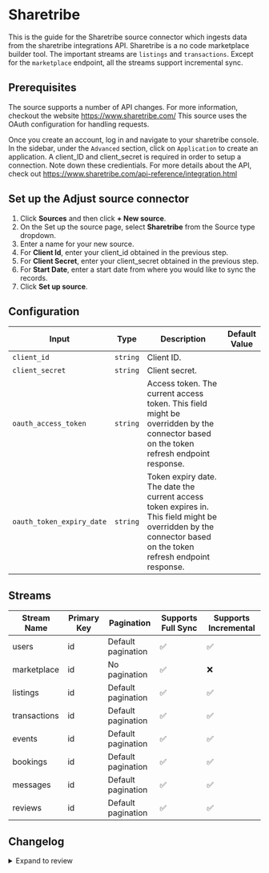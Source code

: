 # Sharetribe

This is the guide for the Sharetribe source connector which ingests data from the sharetribe integrations API.
Sharetribe is a no code marketplace builder tool. The important streams are `listings` and `transactions`.
Except for the `marketplace` endpoint, all the streams support incremental sync.

## Prerequisites

The source supports a number of API changes. For more information, checkout the website https://www.sharetribe.com/
This source uses the OAuth configuration for handling requests.

Once you create an account, log in and navigate to your sharetribe console.
In the sidebar, under the `Advanced` section, click on `Application` to create an application.
A client_ID and client_secret is required in order to setup a connection. Note down these credientials.
For more details about the API, check out https://www.sharetribe.com/api-reference/integration.html

## Set up the Adjust source connector

1. Click **Sources** and then click **+ New source**.
2. On the Set up the source page, select **Sharetribe** from the Source type dropdown.
3. Enter a name for your new source.
4. For **Client Id**, enter your client_id obtained in the previous step.
5. For **Client Secret**, enter your client_secret obtained in the previous step.
6. For **Start Date**, enter a start date from where you would like to sync the records.
7. Click **Set up source**.

## Configuration

| Input | Type | Description | Default Value |
|-------|------|-------------|---------------|
| `client_id` | `string` | Client ID.  |  |
| `client_secret` | `string` | Client secret.  |  |
| `oauth_access_token` | `string` | Access token. The current access token. This field might be overridden by the connector based on the token refresh endpoint response. |  |
| `oauth_token_expiry_date` | `string` | Token expiry date. The date the current access token expires in. This field might be overridden by the connector based on the token refresh endpoint response. |  |

## Streams
| Stream Name | Primary Key | Pagination | Supports Full Sync | Supports Incremental |
|-------------|-------------|------------|---------------------|----------------------|
| users | id | Default pagination | ✅ |   ✅ |
| marketplace | id | No pagination | ✅ |  ❌  |
| listings | id | Default pagination | ✅ |  ✅  |
| transactions | id | Default pagination | ✅ |  ✅  |
| events | id | Default pagination | ✅ |  ✅  |
| bookings | id | Default pagination | ✅ |  ✅  |
| messages | id | Default pagination | ✅ |  ✅  |
| reviews | id | Default pagination | ✅ |  ✅  |

## Changelog

<details>
  <summary>Expand to review</summary>

| Version          | Date              | Pull Request | Subject        |
|------------------|-------------------|--------------|----------------|
| 0.0.28 | 2025-09-24 | [66639](https://github.com/airbytehq/airbyte/pull/66639) | Update dependencies |
| 0.0.27 | 2025-08-24 | [65493](https://github.com/airbytehq/airbyte/pull/65493) | Update dependencies |
| 0.0.26 | 2025-08-09 | [64839](https://github.com/airbytehq/airbyte/pull/64839) | Update dependencies |
| 0.0.25 | 2025-08-02 | [64447](https://github.com/airbytehq/airbyte/pull/64447) | Update dependencies |
| 0.0.24 | 2025-06-28 | [62289](https://github.com/airbytehq/airbyte/pull/62289) | Update dependencies |
| 0.0.23 | 2025-05-24 | [60493](https://github.com/airbytehq/airbyte/pull/60493) | Update dependencies |
| 0.0.22 | 2025-05-10 | [60074](https://github.com/airbytehq/airbyte/pull/60074) | Update dependencies |
| 0.0.21 | 2025-05-04 | [59601](https://github.com/airbytehq/airbyte/pull/59601) | Update dependencies |
| 0.0.20 | 2025-04-27 | [58408](https://github.com/airbytehq/airbyte/pull/58408) | Update dependencies |
| 0.0.19 | 2025-04-12 | [57945](https://github.com/airbytehq/airbyte/pull/57945) | Update dependencies |
| 0.0.18 | 2025-04-05 | [57414](https://github.com/airbytehq/airbyte/pull/57414) | Update dependencies |
| 0.0.17 | 2025-03-29 | [56883](https://github.com/airbytehq/airbyte/pull/56883) | Update dependencies |
| 0.0.16 | 2025-03-22 | [56244](https://github.com/airbytehq/airbyte/pull/56244) | Update dependencies |
| 0.0.15 | 2025-03-09 | [55646](https://github.com/airbytehq/airbyte/pull/55646) | Update dependencies |
| 0.0.14 | 2025-03-01 | [55125](https://github.com/airbytehq/airbyte/pull/55125) | Update dependencies |
| 0.0.13 | 2025-02-22 | [54518](https://github.com/airbytehq/airbyte/pull/54518) | Update dependencies |
| 0.0.12 | 2025-02-15 | [54051](https://github.com/airbytehq/airbyte/pull/54051) | Update dependencies |
| 0.0.11 | 2025-02-08 | [53516](https://github.com/airbytehq/airbyte/pull/53516) | Update dependencies |
| 0.0.10 | 2025-02-01 | [53023](https://github.com/airbytehq/airbyte/pull/53023) | Update dependencies |
| 0.0.9 | 2025-01-25 | [52485](https://github.com/airbytehq/airbyte/pull/52485) | Update dependencies |
| 0.0.8 | 2025-01-18 | [51884](https://github.com/airbytehq/airbyte/pull/51884) | Update dependencies |
| 0.0.7 | 2025-01-11 | [51369](https://github.com/airbytehq/airbyte/pull/51369) | Update dependencies |
| 0.0.6 | 2024-12-28 | [50728](https://github.com/airbytehq/airbyte/pull/50728) | Update dependencies |
| 0.0.5 | 2024-12-21 | [49709](https://github.com/airbytehq/airbyte/pull/49709) | Update dependencies |
| 0.0.4 | 2024-12-12 | [49327](https://github.com/airbytehq/airbyte/pull/49327) | Update dependencies |
| 0.0.3 | 2024-12-11 | [49055](https://github.com/airbytehq/airbyte/pull/49055) | Starting with this version, the Docker image is now rootless. Please note that this and future versions will not be compatible with Airbyte versions earlier than 0.64 |
| 0.0.2 | 2024-11-04 | [48188](https://github.com/airbytehq/airbyte/pull/48188) | Update dependencies |
| 0.0.1 | 2024-10-03 | | Initial release by [@aazam-gh](https://github.com/aazam-gh) via Connector Builder |

</details>
